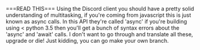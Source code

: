===READ THIS===
Using the Discord client you should have a pretty solid understanding
of multitasking, if you're coming from javascript this is just known
as async calls. In this API they're called 'async' if you're building
using < python 3.5 then you'll get a bunch of syntax errors about the
'async' and 'await' calls. I don't want to go through and translate 
all these, upgrade or die! Just kidding, you can go make your own branch.